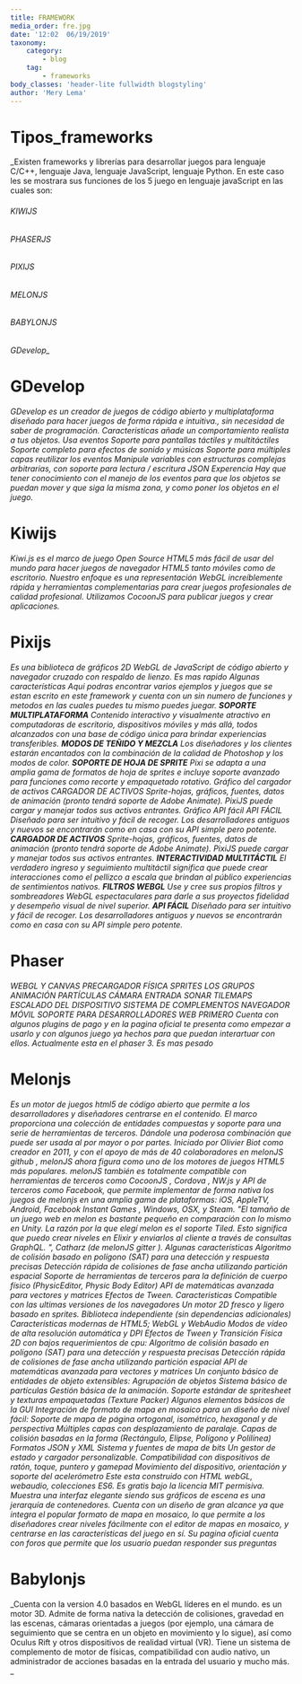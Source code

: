 ```yaml
---
title: FRAMEWORK
media_order: fre.jpg
date: '12:02  06/19/2019'
taxonomy:
    category:
        - blog
    tag:
        - frameworks
body_classes: 'header-lite fullwidth blogstyling'
author: 'Mery Lema'
---
```


# Tipos_frameworks

_Existen frameworks y librerías para desarrollar juegos para lenguaje C/C++, lenguaje Java, lenguaje JavaScript, lenguaje Python. En este caso les se mostrara sus funciones de los 5 juego en lenguaje javaScript en las cuales son:

###### KIWIJS
###### PHASERJS
###### PIXIJS
###### MELONJS
###### BABYLONJS
###### GDevelop_

# GDevelop

_GDevelop es un creador de juegos de código abierto y multiplataforma diseñado para hacer juegos de forma rápida e intuitiva., sin necesidad de saber de programación.
Caracteristicas añade un comportamiento realista a tus objetos. Usa eventos Soporte para pantallas táctiles y multitáctiles Soporte completo para efectos de sonido y músicas Soporte para múltiples capas reutilizar los eventos Manipule variables con estructuras complejas arbitrarias, con soporte para lectura / escritura JSON
Experencia Hay que tener conocimiento con el manejo de los eventos para que los objetos se puedan mover y que siga la misma zona, y como poner los objetos en el juego._

# Kiwijs

_Kiwi.js es el marco de juego Open Source HTML5 más fácil de usar del mundo para hacer juegos de navegador HTML5 tanto móviles como de escritorio.
Nuestro enfoque es una representación WebGL increíblemente rápida y herramientas complementarias para crear juegos profesionales de calidad profesional. Utilizamos CocoonJS para publicar juegos y crear aplicaciones._

# Pixijs

_Es una biblioteca de gráficos 2D WebGL de JavaScript de código abierto y navegador cruzado con respaldo de lienzo. Es mas rapido
Algunas características Aqui podras encontrar varios ejemplos y juegos que se estan escrito en este framework y cuenta con un sin numero de funciones y metodos en las cuales puedes tu mismo puedes juegar.
**SOPORTE MULTIPLATAFORMA** Contenido interactivo y visualmente atractivo en computadoras de escritorio, dispositivos móviles y más allá, todos alcanzados con una base de código única para brindar experiencias transferibles.
**MODOS DE TEÑIDO Y MEZCLA** Los diseñadores y los clientes estarán encantados con la combinación de la calidad de Photoshop y los modos de color.
**SOPORTE DE HOJA DE SPRITE** Pixi se adapta a una amplia gama de formatos de hoja de sprites e incluye soporte avanzado para funciones como recorte y empaquetado rotativo. Gráfico del cargador de activos CARGADOR DE ACTIVOS Sprite-hojas, gráficos, fuentes, datos de animación (pronto tendrá soporte de Adobe Animate). PixiJS puede cargar y manejar todos sus activos entrantes. Gráfico API fácil API FÁCIL Diseñado para ser intuitivo y fácil de recoger. Los desarrolladores antiguos y nuevos se encontrarán como en casa con su API simple pero potente.
**CARGADOR DE ACTIVOS** Sprite-hojas, gráficos, fuentes, datos de animación (pronto tendrá soporte de Adobe Animate). PixiJS puede cargar y manejar todos sus activos entrantes.
**INTERACTIVIDAD MULTITÁCTIL** El verdadero ingreso y seguimiento multitáctil significa que puede crear interacciones como el pellizco a escala que brindan al público experiencias de sentimientos nativos.
**FILTROS WEBGL** Use y cree sus propios filtros y sombreadores WebGL espectaculares para darle a sus proyectos fidelidad y desempeño visual de nivel superior.
**API FÁCIL**  Diseñado para ser intuitivo y fácil de recoger. Los desarrolladores antiguos y nuevos se encontrarán como en casa con su API simple pero potente._

# Phaser
_WEBGL Y CANVAS PRECARGADOR FÍSICA SPRITES LOS GRUPOS ANIMACIÓN PARTÍCULAS CÁMARA ENTRADA SONAR TILEMAPS ESCALADO DEL DISPOSITIVO SISTEMA DE COMPLEMENTOS NAVEGADOR MÓVIL SOPORTE PARA DESARROLLADORES WEB PRIMERO Cuenta con algunos plugins de pago y en la pagina oficial te presenta como empezar a usarlo y con algunos juego ya hechos para que puedan interartuar con ellos. Actualmente esta en el phaser 3. Es mas pesado_

# Melonjs
_Es un motor de juegos html5 de código abierto que permite a los desarrolladores y diseñadores centrarse en el contenido. El marco proporciona una colección de entidades compuestas y soporte para una serie de herramientas de terceros. Dándole una poderosa combinación que puede ser usada al por mayor o por partes.
Iniciado por Olivier Biot como creador en 2011, y con el apoyo de más de 40 colaboradores en melonJS github , melonJS ahora figura como uno de los motores de juegos HTML5 más populares.
melonJS también es totalmente compatible con herramientas de terceros como CocoonJS , Cordova , NW.js y API de terceros como Facebook, que permite implementar de forma nativa los juegos de melonjs en una amplia gama de plataformas: iOS, AppleTV, Android, Facebook Instant Games , Windows, OSX, y Steam.
"El tamaño de un juego web en melon es bastante pequeño en comparación con lo mismo en Unity. La razón por la que elegí melon es el soporte Tiled. Esto significa que puedo crear niveles en Elixir y enviarlos al cliente a través de consultas GraphQL. ", Catharz (de melonJS gitter ).
Algunas características Algoritmo de colisión basado en polígono (SAT) para una detección y respuesta precisas Detección rápida de colisiones de fase ancha utilizando partición espacial Soporte de herramientas de terceros para la definición de cuerpo físico (PhysicEditor, Physic Body Editor) API de matemáticas avanzada para vectores y matrices Efectos de Tween.
Caracteristicas Compatible con las ultimas versiones de los navegadores Un motor 2D fresco y ligero basado en sprites. Biblioteca independiente (sin dependencias adicionales) Características modernas de HTML5; WebGL y WebAudio Modos de vídeo de alta resolución automática y DPI Efectos de Tween y Transición Física 2D con bajos requerimientos de cpu: Algoritmo de colisión basado en polígono (SAT) para una detección y respuesta precisas Detección rápida de colisiones de fase ancha utilizando partición espacial API de matemáticas avanzada para vectores y matrices Un conjunto básico de entidades de objeto extensibles: Agrupación de objetos Sistema básico de partículas Gestión básica de la animación. Soporte estándar de spritesheet y texturas empaquetadas (Texture Packer) Algunos elementos básicos de la GUI Integración de formato de mapa en mosaico para un diseño de nivel fácil: Soporte de mapa de página ortogonal, isométrico, hexagonal y de perspectiva Múltiples capas con desplazamiento de paralaje. Capas de colisión basadas en la forma (Rectángulo, Elipse, Polígono y Polilínea) Formatos JSON y XML Sistema y fuentes de mapa de bits Un gestor de estado y cargador personalizable. Compatibilidad con dispositivos de ratón, toque, puntero y gamepad Movimiento del dispositivo, orientación y soporte del acelerómetro Este esta construido con HTML webGL, webaudio, colecciones ES6. Es gratis bajo la licencia MIT permisiva. Muestra una interfaz elegante siendo sus gráficos de escena es una jerarquía de contenedores. Cuenta con un diseño de gran alcance ya que integra el popular formato de mapa en mosaico, lo que permite a los diseñadores crear niveles fácilmente con el editor de mapas en mosaico, y centrarse en las características del juego en sí. Su pagina oficial cuenta con foros que permite que los usuario puedan responder sus preguntas_

# Babylonjs
_Cuenta con la version 4.0 basados en WebGL líderes en el mundo. es un motor 3D. Admite de forma nativa la detección de colisiones, gravedad en las escenas, cámaras orientadas a juegos (por ejemplo, una cámara de seguimiento que se centra en un objeto en movimiento y lo sigue), así como Oculus Rift y otros dispositivos de realidad virtual (VR). Tiene un sistema de complemento de motor de físicas, compatibilidad con audio nativo, un administrador de acciones basadas en la entrada del usuario y mucho más.
_

